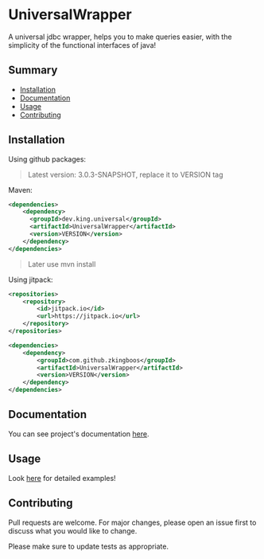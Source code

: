 # UniversalWrapper
A universal jdbc wrapper, 
helps you to make queries easier, with the simplicity of the functional interfaces of java!

## Summary
* [Installation](#installation)
* [Documentation](#documentation)
* [Usage](#usage)
* [Contributing](#contributing)

## Installation
Using github packages: 
> Latest version: 3.0.3-SNAPSHOT, replace it to VERSION tag

Maven:
```xml
<dependencies>
    <dependency>
      <groupId>dev.king.universal</groupId>
      <artifactId>UniversalWrapper</artifactId>
      <version>VERSION</version>
    </dependency>
</dependencies>
```
> Later use mvn install

Using jitpack: 
```xml
<repositories>
    <repository>
        <id>jitpack.io</id>
	    <url>https://jitpack.io</url>
	</repository>
</repositories>

<dependencies>
    <dependency>
        <groupId>com.github.zkingboos</groupId>
	    <artifactId>UniversalWrapper</artifactId>
	    <version>VERSION</version>
    </dependency>
</dependencies>
```

## Documentation
You can see project's documentation [here](https://zkingboos.github.io/UniversalWrapper).

## Usage
Look [here](https://github.com/zkingboos/UniversalWrapper/tree/master/src/test) for detailed examples!

## Contributing
Pull requests are welcome. For major changes, please open an issue first to discuss what you would like to change.

Please make sure to update tests as appropriate.
